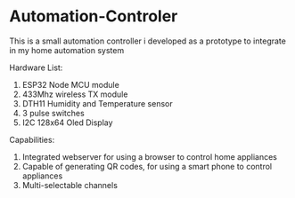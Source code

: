 # Automation-Controler
This is a small automation controller i developed as a prototype to integrate in my home automation system

Hardware List:
1. ESP32 Node MCU module
2. 433Mhz wireless TX module
3. DTH11 Humidity and Temperature sensor
4. 3 pulse switches
5. I2C 128x64 Oled Display

Capabilities:
1. Integrated webserver for using a browser to control home appliances
2. Capable of generating QR codes, for using a smart phone to control appliances
3. Multi-selectable channels
